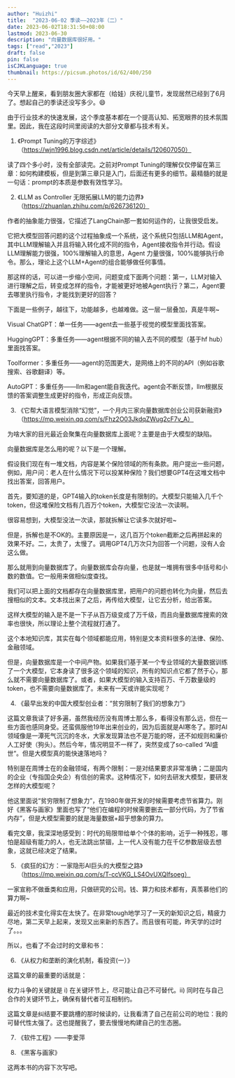 ```yaml
---
author: "Huizhi"
title:  "2023-06-02 季读——2023年（二）"  
date: 2023-06-02T18:31:50+08:00  
lastmod: 2023-06-30
description: "向量数据库很好用。"
tags: ["read","2023"]
draft: false
pin: false
isCJKLanguage: true
thumbnail: https://picsum.photos/id/62/400/250
---
```



今天早上醒来，看到朋友圈大家都在（给娃）庆祝儿童节，发现居然已经到了6月了。想起自己的季读还没写多少。😄

由于行业技术的快速发展，这个季度基本都在一个提高认知、拓宽眼界的技术氛围里。因此，我在这段时间里阅读的大部分文章都与技术有关。

1. 《Prompt Tuning的万字综述》 （https://wjn1996.blog.csdn.net/article/details/120607050）

读了四个多小时，没有全部读完。之前对Prompt Tuning的理解仅仅停留在第三章：如何构建模板，但是到第三章只是入门，后面还有更多的细节。最精髓的就是一句话：prompt的本质是参数有效性学习。

2. 《LLM as Controller 无限拓展LLM的能力边界》（https://zhuanlan.zhihu.com/p/626736120）

作者的抽象能力很强，它描述了LangChain那一套如何运作的，让我很受启发。

它把大模型回答问题的这个过程抽象成一个系统，这个系统只包括LLM和Agent，其中LLM理解输入并且将输入转化成不同的指令，Agent接收指令并行动。假设LLM理解能力很强，100%理解输入的意思，Agent 力量很强，100%能够执行命令。那么，理论上这个LLM+Agent的组合能够做任何事情。

那这样的话，可以进一步缩小空间，问题变成下面两个问题：第一，LLM对输入进行理解之后，转变成怎样的指令，才能被更好地被Agent执行？第二，Agent要去哪里执行指令，才能找到更好的回答？

下面是一些例子，越往下，功能越多，也越难做。这一层一层叠加，真是牛啊~

Visual ChatGPT：单一任务——agent去一些基于视觉的模型里面找答案。

HuggingGPT：多重任务——agent根据不同的输入去不同的模型（基于hf hub）里面找答案。

Toolformer：多重任务——agent的范围更大，是网络上的不同的API（例如谷歌搜索、谷歌翻译）等。

AutoGPT：多重任务——llm和agent能自我迭代。agent会不断反馈，llm根据反馈的答案调整生成更好的指令，形成正向反馈。

3. 《它帮大语言模型消除“幻觉”，一个月内三家向量数据库创业公司获新融资》（https://mp.weixin.qq.com/s/Fhz2O03JkdqZWug2cF7v_A）

为啥大家的目光最近会聚集在向量数据库上面呢？主要是由于大模型的缺陷。

向量数据库是怎么用的呢？以下是一个理解。

假设我们现在有一堆文档，内容是某个保险领域的所有条款。用户提出一些问题，例如，用户问：老人在什么情况下可以投某种保险？我们想要GPT4在这堆文档中找出答案，回答用户。

首先，要知道的是，GPT4输入的token长度是有限制的。大模型只能输入几千个token，但这堆保险文档有几百万个token，大模型它没法一次读啊。

很容易想到，大模型没法一次读，那就拆解让它读多次就好啦~ 

但是，拆解也是不OK的。主要原因是一，这几百万个token截断之后再拼起来的效果不好。二，太贵了，太慢了。调用GPT4几万次只为回答一个问题，没有人会这么做。

那么就用到向量数据库了。向量数据库会存向量，也是就一堆拥有很多中括号和小数的数值。它一般用来做相似度查找。

我们可以把上面的文档都存在向量数据库里，把用户的问题也转化为向量，然后去搜相似的文本。文本找出来了之后，再传给大模型，让它去分析，给出答案。

这样大模型的输入是不是一下子从百万级变成了万千级，而且向量数据库搜索的效率也很快，所以理论上整个流程就打通了。

这个本地知识库，其实在每个领域都能应用，特别是文本资料很多的法律、保险、金融领域。

但是，向量数据库是一个中间产物。如果我们基于某一个专业领域的大量数据训练了一个大模型，它本身读了很多这个领域的知识，所有的知识点它都了然于心，那么就不需要向量数据库了。或者，如果大模型的输入支持百万、千万数量级的token，也不需要向量数据库了。未来有一天或许能实现呢？

4. 《最早出发的中国大模型创业者：“贫穷限制了我们的想象力”》

这篇文章我读了好多遍，虽然我经历没有周博士那么多，看得没有那么远，但在一些方面也感同身受。还蛮佩服他19年出来创业的，因为后面就是AI寒冬了。那时AI领域像是一潭死气沉沉的冬水，大家发现算法也不是万能的呀，还不如规则和廉价人工好使（狗头）。然后今年，情况明显不一样了，突然变成了so-called ”AI盛世“。但是大模型真的能快速落地吗？

特别是在周博士在的金融领域，有两个限制：一是对结果要求非常准确；二是国内的企业（专指国企央企）有信创的需求。这种情况下，如何去研发大模型，要研发怎样的大模型呢？

他这里面说“贫穷限制了想象力”，在1980年做开发的时候需要考虑节省算力。刚好《黑客与画家》里面也写了“他们在编程的时候需要删去一部分代码，为了节省内存”，但是大模型需要的就是海量数据+超乎想象的算力。

看完文章，我深深地感受到：时代的局限带给单个个体的影响，近乎一种残忍，哪怕是超级有能力的人，也无法跳出禁锢，上一代人没有能力在千亿参数层级去想象，这就已经决定了结果。

5. 《疯狂的幻方：一家隐形AI巨头的大模型之路》（https://mp.weixin.qq.com/s/T-ccVKG_LS4OvUXQIfsoeg）

一家宣称不做垂类和应用，只做研究的公司。钱、算力和技术都有，真羡慕他们的算力啊~ 

最近的技术变化得实在太快了。在非常tough地学习了一天的新知识之后，精疲力尽地，第二天早上起来，发现又出来新的东西了。而且很有可能，昨天学的过时了。。。

所以，也看了不会过时的文章和书：

6. 《从权力和垄断的演化机制，看投资(一）》

这篇文章的最重要的话就是：

权力斗争的关键就是 i) 在关键环节上，尽可能让自己不可替代。ii) 同时在与自己合作的关键环节上，确保有替代者可互相制约。

这篇文章是纠结要不要跳槽的那时候读的，让我看清了自己在前公司的地位：我的可替代性太强了。这也提醒我了，要去慢慢地构建自己的生态圈。

7. 《软件工程》——李爱萍 

8. 《黑客与画家》

这两本书的内容下次写吧。